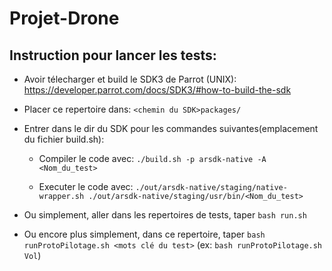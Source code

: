 # Projet-Drone

## Instruction pour lancer les tests:

- Avoir télecharger et build le SDK3 de Parrot (UNIX): https://developer.parrot.com/docs/SDK3/#how-to-build-the-sdk

- Placer ce repertoire dans: ```<chemin du SDK>packages/```

- Entrer dans le dir du SDK pour les commandes suivantes(emplacement du fichier build.sh):

  * Compiler le code avec: ```./build.sh -p arsdk-native -A <Nom_du_test>```

  * Executer le code avec: ```./out/arsdk-native/staging/native-wrapper.sh ./out/arsdk-native/staging/usr/bin/<Nom_du_test>```

- Ou simplement, aller dans les repertoires de tests, taper ```bash run.sh```
- Ou encore plus simplement, dans ce repertoire, taper ```bash runProtoPilotage.sh <mots clé du test>``` (ex: ```bash runProtoPilotage.sh Vol```)
